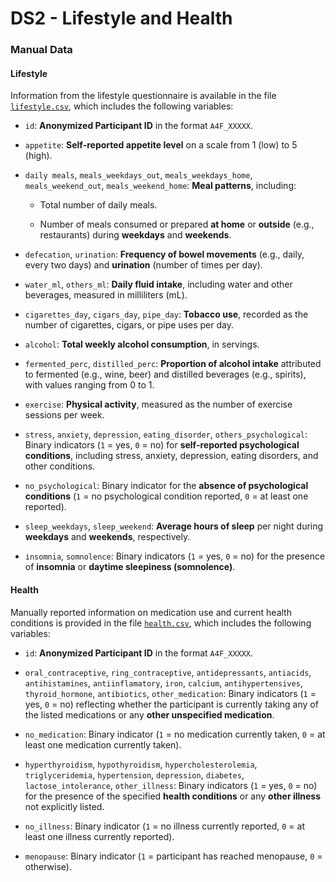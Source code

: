 # DS2 - Lifestyle and Health

### Manual Data

#### Lifestyle

Information from the lifestyle questionnaire is available in the file [`lifestyle.csv`](https://github.com/AI4Food/AI4FoodDB/tree/main/datasets/DS2_LifestyleHealth/lifestyle.csv), which includes the following variables:

-   `id`: **Anonymized Participant ID** in the format `A4F_XXXXX`.
    
-   `appetite`: **Self-reported appetite level** on a scale from 1 (low) to 5 (high).
    
-   `daily meals`, `meals_weekdays_out`, `meals_weekdays_home`, `meals_weekend_out`, `meals_weekend_home`: **Meal patterns**, including:
    
    -   Total number of daily meals.
        
    -   Number of meals consumed or prepared **at home** or **outside** (e.g., restaurants) during **weekdays** and **weekends**.
        
-   `defecation`, `urination`: **Frequency of bowel movements** (e.g., daily, every two days) and **urination** (number of times per day).
    
-   `water_ml`, `others_ml`: **Daily fluid intake**, including water and other beverages, measured in milliliters (mL).
    
-   `cigarettes_day`, `cigars_day`, `pipe_day`: **Tobacco use**, recorded as the number of cigarettes, cigars, or pipe uses per day.
    
-   `alcohol`: **Total weekly alcohol consumption**, in servings.
    
-   `fermented_perc`, `distilled_perc`: **Proportion of alcohol intake** attributed to fermented (e.g., wine, beer) and distilled beverages (e.g., spirits), with values ranging from 0 to 1.
    
-   `exercise`: **Physical activity**, measured as the number of exercise sessions per week.
    
-   `stress`, `anxiety`, `depression`, `eating_disorder`, `others_psychological`: Binary indicators (`1` = yes, `0` = no) for **self-reported psychological conditions**, including stress, anxiety, depression, eating disorders, and other conditions.
    
-   `no_psychological`: Binary indicator for the **absence of psychological conditions** (`1` = no psychological condition reported, `0` = at least one reported).
    
-   `sleep_weekdays`, `sleep_weekend`: **Average hours of sleep** per night during **weekdays** and **weekends**, respectively.
    
-   `insomnia`, `somnolence`: Binary indicators (`1` = yes, `0` = no) for the presence of **insomnia** or **daytime sleepiness (somnolence)**.


#### Health

Manually reported information on medication use and current health conditions is provided in the file [`health.csv`](https://github.com/AI4Food/AI4FoodDB/tree/main/datasets/DS2_LifestyleHealth/health.csv), which includes the following variables:

-   `id`: **Anonymized Participant ID** in the format `A4F_XXXXX`.
    
-   `oral_contraceptive`, `ring_contraceptive`, `antidepressants`, `antiacids`, `antihistamines`, `antiinflamatory`, `iron`, `calcium`, `antihypertensives`, `thyroid_hormone`, `antibiotics`, `other_medication`: Binary indicators (`1` = yes, `0` = no) reflecting whether the participant is currently taking any of the listed medications or any **other unspecified medication**.
    
-   `no_medication`: Binary indicator (`1` = no medication currently taken, `0` = at least one medication currently taken).
    
-   `hyperthyroidism`, `hypothyroidism`, `hypercholesterolemia`, `triglyceridemia`, `hypertension`, `depression`, `diabetes`, `lactose_intolerance`, `other_illness`: Binary indicators (`1` = yes, `0` = no) for the presence of the specified **health conditions** or any **other illness** not explicitly listed.
    
-   `no_illness`: Binary indicator (`1` = no illness currently reported, `0` = at least one illness currently reported).
    
-   `menopause`: Binary indicator (`1` = participant has reached menopause, `0` = otherwise).
